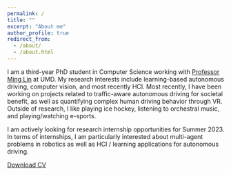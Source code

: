 ```yaml
---
permalink: /
title: ""
excerpt: "About me"
author_profile: true
redirect_from:
  - /about/
  - /about.html
---
```


I am a third-year PhD student in Computer Science working with [Professor Ming Lin](https://www.cs.umd.edu/~lin/) at UMD. My research interests include learning-based autonomous driving, computer vision, and most recently HCI. Most recently, I have been working on projects related to traffic-aware autonomous driving for societal benefit, as well as quantifying complex human driving behavior through VR. 
Outside of research, I like playing ice hockey, listening to orchestral music, and playing/watching e-sports. 

I am actively looking for research internship opportunities for Summer 2023. In terms of internships, I am particularly interested about multi-agent problems in robotics as well as HCI / learning applications for autonomous driving. 

[Download CV](files/laura-zheng_cv.pdf)
